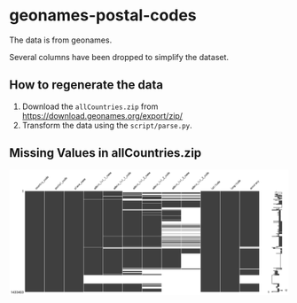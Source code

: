 # geonames-postal-codes

The data is from geonames.

Several columns have been dropped to simplify the dataset.

## How to regenerate the data

1. Download the `allCountries.zip` from https://download.geonames.org/export/zip/
2. Transform the data using the `script/parse.py`.

## Missing Values in allCountries.zip

![](assets/all_countries_missing_values.png)
